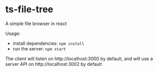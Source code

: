 # ts-file-tree
A simple file browser in react

Usage:
- install dependencies: ```npm install```
- run the server: ```npm start```

The client will listen on http://localhost:3000 by default, and will use a server API on http://localhost:3002 by default
